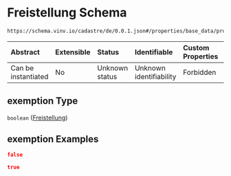 # Freistellung Schema

```txt
https://schema.vinv.io/cadastre/de/0.0.1.json#/properties/base_data/properties/exemption
```



| Abstract            | Extensible | Status         | Identifiable            | Custom Properties | Additional Properties | Access Restrictions | Defined In                                                                                                                 |
| :------------------ | :--------- | :------------- | :---------------------- | :---------------- | :-------------------- | :------------------ | :------------------------------------------------------------------------------------------------------------------------- |
| Can be instantiated | No         | Unknown status | Unknown identifiability | Forbidden         | Allowed               | none                | [dereferenced.doc.json\*](../../../../../../vinv-schemas/vinv-tree/out/0.0.1/dereferenced.doc.json "open original schema") |

## exemption Type

`boolean` ([Freistellung](dereferenced-properties-grunddaten-properties-freistellung.md))

## exemption Examples

```json
false
```

```json
true
```

